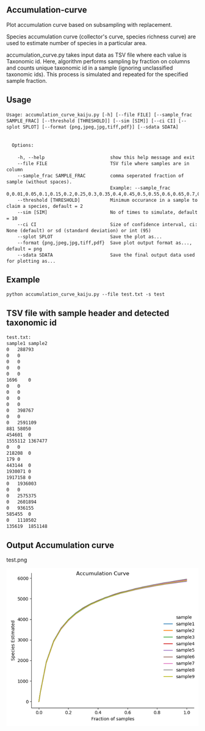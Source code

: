 ## Accumulation-curve

Plot accumulation curve based on subsampling with replacement.

Species accumulation curve (collector's curve, species richness curve) are used to estimate number of species in a particular area. 

accumulation_curve.py takes input data as TSV file where each value is Taxonomic id. Here, algorithm performs sampling by fraction on columns and counts unique taxonomic id in a sample (ignoring unclassified taxonomic ids). This process is simulated and repeated for the specified sample fraction.


## Usage
```
Usage: accumulation_curve_kaiju.py [-h] [--file FILE] [--sample_frac SAMPLE_FRAC] [--threshold [THRESHOLD]] [--sim [SIM]] [--ci CI] [--splot SPLOT] [--format {png,jpeg,jpg,tiff,pdf}] [--sdata SDATA]


  Options:

    -h, --help                        show this help message and exit
    --file FILE                       TSV file where samples are in column
    --sample_frac SAMPLE_FRAC         comma seperated fraction of sample (without spaces).
                                      Example: --sample_frac 0,0.01,0.05,0.1,0.15,0.2,0.25,0.3,0.35,0.4,0.45,0.5,0.55,0.6,0.65,0.7,0.75,0.8,.85,0.9,0.95,1
    --threshold [THRESHOLD]           Minimum occurance in a sample to claim a species, default = 2
    --sim [SIM]                       No of times to simulate, default = 10
    --ci CI                           Size of confidence interval, ci: None (default) or sd (standard deviation) or int (95)
    --splot SPLOT                     Save the plot as...
    --format {png,jpeg,jpg,tiff,pdf}  Save plot output format as..., default = png
    --sdata SDATA                     Save the final output data used for plotting as...

```

## Example

```
python accumulation_curve_kaiju.py --file test.txt -s test
```

## TSV file with sample header and detected taxonomic id 
```
test.txt: 
sample1	sample2
0	288793
0	0
0	0
0	0
0	0
1696	0
0	0
0	0
0	0
0	0
0	398767
0	0
0	2591109
881	58050
454601	0
1555112	1367477
0	0
218208	0
179	0
443144	0
1930071	0
1917158	0
0	1936003
0	0
0	2575375
0	2601894
0	936155
585455	0
0	1110502
135619	1851148
```
## Output Accumulation curve
test.png
<p align="center">
  <img src="https://github.com/Animesh911/accumulation-curve/blob/main/test.png">
</p>

